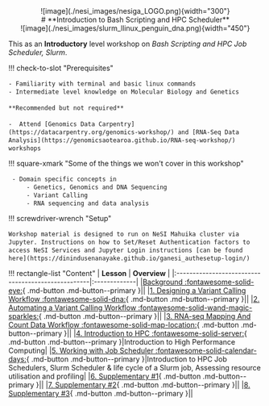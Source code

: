 <center>![image](./nesi_images/nesiga_LOGO.png){width="300"}</center>

<center>
# **Introduction to Bash Scripting and HPC Scheduler**
 
</center>


<center>
![image](./nesi_images/slurm_llinux_penguin_dna.png){width="450"}
</center>

This as an **Introductory** level workshop on *Bash Scripting and HPC Job Scheduler, Slurm*.

!!! check-to-slot "Prerequisites"

    - Familiarity with terminal and basic linux commands
    - Intermediate level knowledge on Molecular Biology and Genetics

    **Recommended but not required**

    -  Attend [Genomics Data Carpentry](https://datacarpentry.org/genomics-workshop/) and [RNA-Seq Data Analysis](https://genomicsaotearoa.github.io/RNA-seq-workshop/) workshops


!!! square-xmark "Some of the things we won't cover in this workshop"

     - Domain specific concepts in
         - Genetics, Genomics and DNA Sequencing 
         - Variant Calling
         - RNA sequencing and data analysis

!!! screwdriver-wrench "Setup"

    Workshop material is designed to run on NeSI Mahuika cluster via Jupyter. Instructions on how to Set/Reset Authentication factors to access NeSI Services and Jupyter Login instructions [can be found here](https://dinindusenanayake.github.io/ganesi_authesetup-login/)

!!! rectangle-list "Content"
    | **Lesson**                                        | **Overview** | 
    |:---------------------------------------------------|:-------------|
    |[Background :fontawesome-solid-eye:](./0_Background.md){ .md-button .md-button--primary }||
    |[1. Designing a Variant Calling Workflow  :fontawesome-solid-dna:](./1_DesigningVariantC.md){ .md-button .md-button--primary }||
    |[2. Automating a Variant Calling Workflow  :fontawesome-solid-wand-magic-sparkles:](./2_AutomaticVariantC.md){ .md-button .md-button--primary }||
    |[3. RNA-seq Mapping And Count Data Workflow  :fontawesome-solid-map-location:](./3_RNAseq.md){ .md-button .md-button--primary }||
    |[4. Introduction to HPC  :fontawesome-solid-server:](./4_IntroductiontoHPC.md){ .md-button .md-button--primary }|Introduction to High Performance Computing|
    |[5. Working with Job Scheduler  :fontawesome-solid-calendar-days:](./5_working_with_job_scheduler.md){ .md-button .md-button--primary }|Introduction to HPC Job Schedulers, Slurm Scheduler & life cycle of a Slurm job, Assessing resource utilisation and profiling|
    |[6. Supplementary #1](./6_supplementary_1.md){ .md-button .md-button--primary }||
    |[7. Supplementary #2](./7_supplementary_2.md){ .md-button .md-button--primary }||
    |[8. Supplementary #3](./8_supplementary_3.md){ .md-button .md-button--primary }||


<i class="fa-solid fa-dna"></i>